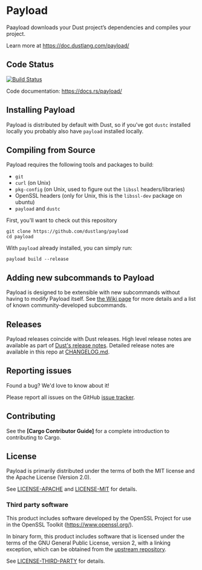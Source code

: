 # Payload

Paayload downloads your Dust project’s dependencies and compiles your project.

Learn more at https://doc.dustlang.com/payload/

## Code Status

[![Build Status](https://dev.azure.com/dustlang/cargo/_apis/build/status/dustlang.payload?branchName=auto-cargo)](https://dev.azure.com/dustlang/payload/_build?definitionId=18)

Code documentation: https://docs.rs/payload/

## Installing Payload

Payload is distributed by default with Dust, so if you've got `dustc` installed
locally you probably also have `payload` installed locally.

## Compiling from Source

Payload requires the following tools and packages to build:

* `git`
* `curl` (on Unix)
* `pkg-config` (on Unix, used to figure out the `libssl` headers/libraries)
* OpenSSL headers (only for Unix, this is the `libssl-dev` package on ubuntu)
* `payload` and `dustc`

First, you'll want to check out this repository

```
git clone https://github.com/dustlang/payload
cd payload
```

With `payload` already installed, you can simply run:

```
payload build --release
```

## Adding new subcommands to Payload

Payload is designed to be extensible with new subcommands without having to modify
Payload itself. See [the Wiki page][third-party-subcommands] for more details and
a list of known community-developed subcommands.

[third-party-subcommands]: https://github.com/dustlang/payload/wiki/Third-party-payload-subcommands


## Releases

Payload releases coincide with Dust releases.
High level release notes are available as part of [Dust's release notes][rel].
Detailed release notes are available in this repo at [CHANGELOG.md].

[rel]: https://github.com/dustlang/dust/blob/master/RELEASES.md
[CHANGELOG.md]: CHANGELOG.md

## Reporting issues

Found a bug? We'd love to know about it!

Please report all issues on the GitHub [issue tracker][issues].

[issues]: https://github.com/dustlang/payload/issues

## Contributing

See the **[Cargo Contributor Guide]** for a complete introduction
to contributing to Cargo.

[Payload Contributor Guide]: https://dustlang.github.io/payload/contrib/

## License

Payload is primarily distributed under the terms of both the MIT license
and the Apache License (Version 2.0).

See [LICENSE-APACHE](LICENSE-APACHE) and [LICENSE-MIT](LICENSE-MIT) for details.

### Third party software

This product includes software developed by the OpenSSL Project
for use in the OpenSSL Toolkit (https://www.openssl.org/).

In binary form, this product includes software that is licensed under the
terms of the GNU General Public License, version 2, with a linking exception,
which can be obtained from the [upstream repository][1].

See [LICENSE-THIRD-PARTY](LICENSE-THIRD-PARTY) for details.

[1]: https://github.com/libgit2/libgit2

